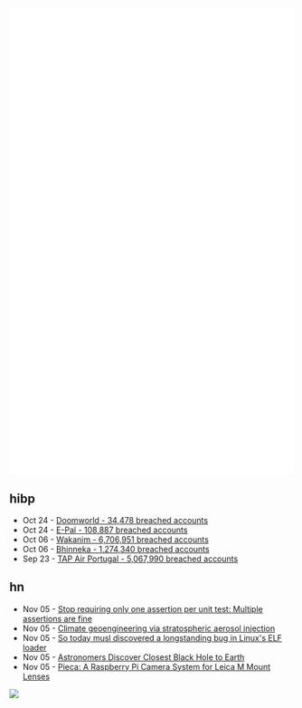 ![Metrics](https://raw.githubusercontent.com/phixion/phixion/master/metrics.svg)

## hibp

<!--
for https://github.com/phixion/phixion/blob/main/.github/workflows/feeds.yml
-->
<!--START_SECTION:haveibeenpwnd-->
- Oct 24 - [Doomworld - 34,478 breached accounts](https://haveibeenpwned.com/PwnedWebsites#Doomworld)
- Oct 24 - [E-Pal - 108,887 breached accounts](https://haveibeenpwned.com/PwnedWebsites#EPal)
- Oct 06 - [Wakanim - 6,706,951 breached accounts](https://haveibeenpwned.com/PwnedWebsites#Wakanim)
- Oct 06 - [Bhinneka - 1,274,340 breached accounts](https://haveibeenpwned.com/PwnedWebsites#Bhinneka)
- Sep 23 - [TAP Air Portugal - 5,067,990 breached accounts](https://haveibeenpwned.com/PwnedWebsites#TAPAirPortugal)
<!--END_SECTION:haveibeenpwnd-->

## hn

<!--
for https://github.com/phixion/phixion/blob/main/.github/workflows/feeds.yml
-->
<!--START_SECTION:hn-->
- Nov 05 - [Stop requiring only one assertion per unit test: Multiple assertions are fine](https://stackoverflow.blog/2022/11/03/multiple-assertions-per-test-are-fine/)
- Nov 05 - [Climate geoengineering via stratospheric aerosol injection](https://www.deeplearning.ai/the-batch/issue-169/)
- Nov 05 - [So today musl discovered a longstanding bug in Linux's ELF loader](https://twitter.com/RichFelker/status/1588592850715172865)
- Nov 05 - [Astronomers Discover Closest Black Hole to Earth](https://noirlab.edu/public/news/noirlab2227/)
- Nov 05 - [Pieca: A Raspberry Pi Camera System for Leica M Mount Lenses](https://teaandtechtime.com/pieca-a-raspberry-pi-camera-system-for-leica-m-mount-lenses/)
<!--END_SECTION:hn-->

<!--
for https://yhype.me
-->
![](https://hit.yhype.me/github/profile?user_id=13013670)
